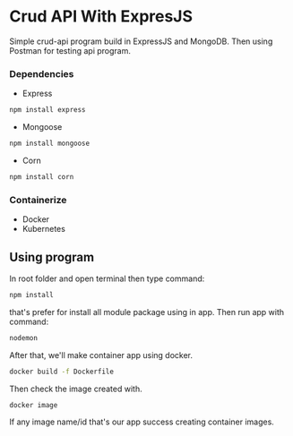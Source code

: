 # Crud API With ExpresJS
Simple crud-api program build in ExpressJS and MongoDB. Then using Postman for testing api program.
### Dependencies
* Express
```sh
npm install express
```
* Mongoose
```sh
npm install mongoose
```
* Corn
```sh
npm install corn
```
### Containerize
- Docker
- Kubernetes

## Using program 
In root folder and open terminal then type command:
```sh
npm install
```
that's prefer for install all module package using in app.
Then run app with command:
```sh
nodemon
```
After that, we'll make container app using docker.
```sh
docker build -f Dockerfile
```
Then check the image created with.
```sh
docker image
```
If any image name/id that's our app success creating container images.
